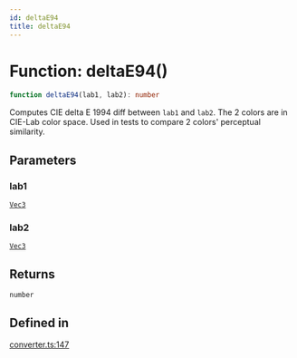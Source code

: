 ```yaml
---
id: deltaE94
title: deltaE94
---
```


# Function: deltaE94()

```ts
function deltaE94(lab1, lab2): number
```

Computes CIE delta E 1994 diff between `lab1` and `lab2`. The 2 colors are in CIE-Lab color space. Used in tests to compare 2 colors' perceptual similarity.

## Parameters

### lab1

[`Vec3`](../type-aliases/vec3.md)

### lab2

[`Vec3`](../type-aliases/vec3.md)

## Returns

`number`

## Defined in

[converter.ts:147](https://github.com/Vibrant-Colors/node-vibrant/blob/main/packages/vibrant-color/src/converter.ts#L147)
